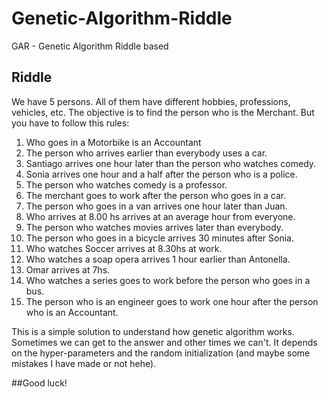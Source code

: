 # Genetic-Algorithm-Riddle
GAR - Genetic Algorithm Riddle based

## Riddle
We have 5 persons. All of them have different hobbies, professions, vehicles, etc. 
The objective is to find the person who is the Merchant. But you have to follow this rules:

1. Who goes in a Motorbike is an Accountant
2. The person who arrives earlier than everybody uses a car.
3. Santiago arrives one hour later than the person who watches comedy.
4. Sonia arrives one hour and a half after the person who is a police.
5. The person who watches comedy is a professor.
6. The merchant goes to work after the person who goes in a car.
7. The person who goes in a van arrives one hour later than Juan.
8. Who arrives at 8.00 hs arrives at an average hour from everyone.
9. The person who watches movies arrives later than everybody.
10. The person who goes in a bicycle arrives 30 minutes after Sonia.
11. Who watches Soccer arrives at 8.30hs at work.
12. Who watches a soap opera arrives 1 hour earlier than Antonella.
13. Omar arrives at 7hs.
14. Who watches a series goes to work before the person who goes in a bus.
15. The person who is an engineer goes to work one hour after the person who is an Accountant.

This is a simple solution to understand how genetic algorithm works. Sometimes we can get to the answer and other times we can't. It depends on the hyper-parameters and the random initialization (and maybe some mistakes I have made or not hehe).

##Good luck! 